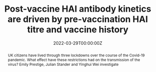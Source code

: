 ---
title: "Post-vaccine HAI antibody kinetics are driven by pre-vaccination HAI titre and vaccine history"
authors:
  - Em Prestige
  - Julian Stander
  - Yinghui Wei
date: "2022-03-29T00:00:00Z"
doi: "https://doi.org/10.1111/1740-9713.01628"
publishDate: "2024-01-24T00:00:00Z"
publication_types: ["2"]
publication: "Significance Magazine"
# publication_short: "Preprint"
abstract: |
  UK citizens have lived through three lockdowns over the course of the Covid-19 pandemic. What effect have these restrictions had on the transmission of the virus? Emily Prestige, Julian Stander and Yinghui Wei investigate
# summary: |

tags:
  - Royal Statistical Society
  - Feature Article

featured: true
links:
  - name: "Full Text"
    url: "https://doi.org/10.1111/1740-9713.01628"
# url_code: 'https://github.com/cmmid/ab_boosting_published'

image:
  caption: ''
  focal_point: ""
  preview_only: false
# projects:
#  - sero
# slides: ""
---